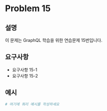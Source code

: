 # Problem 15

## 설명
이 문제는 GraphQL 학습을 위한 연습문제 15번입니다.

## 요구사항
- 요구사항 15-1
- 요구사항 15-2

## 예시
```graphql
# 여기에 쿼리 예시를 작성하세요
```
